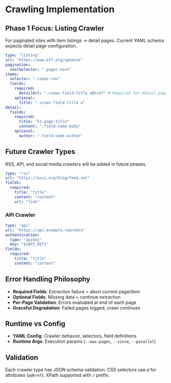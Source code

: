 # Crawling Implementation

## Phase 1 Focus: Listing Crawler

For paginated sites with item listings → detail pages. Current YAML schema expects detail page configuration.

```yaml
type: "listing"
url: "https://www.eff.org/updates"
pagination:
  nextSelector: ".pager-next"
items:
  selector: ".views-row"
  fields:
    required:
      detailUrl: ".views-field-title a@href" # Required for detail page extraction
    optional:
      title: ".views-field-title a"
detail:
  fields:
    required:
      title: "h1.page-title"
      content: ".field-name-body"
    optional:
      author: ".field-name-author"
```

## Future Crawler Types

RSS, API, and social media crawlers will be added in future phases.

```yaml
type: "rss"
url: "https://ooni.org/blog/feed.xml"
fields:
  required:
    title: "title"
    content: "content"
    url: "link"
```

### API Crawler

```yaml
type: "api"
url: "https://api.example.com/data"
authentication:
  type: "apikey"
  key: "${API_KEY}"
fields:
  required:
    title: "title"
    content: "content"
```

## Error Handling Philosophy

- **Required Fields**: Extraction failure = abort current page/item
- **Optional Fields**: Missing data = continue extraction
- **Per-Page Validation**: Errors evaluated at end of each page
- **Graceful Degradation**: Failed pages logged, crawl continues

## Runtime vs Config

- **YAML Config**: Crawler behavior, selectors, field definitions
- **Runtime Args**: Execution params (`--max-pages`, `--since`, `--parallel`)

## Validation

Each crawler type has JSON schema validation. CSS selectors use `@` for attributes (`a@href`). XPath supported with `/` prefix.

